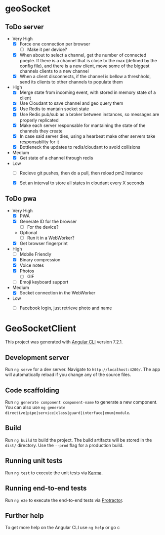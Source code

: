 # geoSocket

## ToDo server
- Very High
	- [x] Force one connection per browser
		- [ ] Make it per device?
	- [x] When about to select a channel, get the number of connected poeple. If there is a channel that is close to the max (defined by the config file), and there is a new client, move some of the biggest channels clients to a new channel
	- [x] When a client disconnects, if the channel is bellow a threshhold, send its clients to other channels to populate them
- High
	- [x] Merge state from incoming event, with stored in memory state of a client
	- [x] Use Cloudant to save channel and geo query them
	- [x] Use Redis to mantain socket state
	- [x] Use Redis pub/sub as a broker between instances, so messages are properly replicated
	- [x] Make each server responsable for mantaining the state of the channels they create
	- [x] In case said server dies, using a hearbeat make other servers take responsability for it
	- [x] Bottleneck the updates to redis/cloudant to avoid collisions 
- Medium
	- [x] Get state of a channel through redis
- Low
	- [ ] Recieve git pushes, then do a pull, then reload pm2 instance
	- [x] Set an interval to store all states in cloudant every X seconds

	
## ToDo pwa
- Very High
	- [X] PWA
	- [X] Generate ID for the browser 
		- [ ] For the device?
	- Optional
		- [ ] Run it in a WebWorker?
	- [x] Get browser fingerprint
- High
	- [ ] Mobile Friendly
	- [X] Binary compression
	- [X] Voice notes
	- [X] Photos
		- [ ] GIF
	- [ ] Emoji keyboard support
- Medium
	- [X] Socket connection in the WebWorker
- Low
	- [ ] Facebook login, just retrieve photo and name
	
	
# GeoSocketClient

This project was generated with [Angular CLI](https://github.com/angular/angular-cli) version 7.2.1.

## Development server

Run `ng serve` for a dev server. Navigate to `http://localhost:4200/`. The app will automatically reload if you change any of the source files.

## Code scaffolding

Run `ng generate component component-name` to generate a new component. You can also use `ng generate directive|pipe|service|class|guard|interface|enum|module`.

## Build

Run `ng build` to build the project. The build artifacts will be stored in the `dist/` directory. Use the `--prod` flag for a production build.

## Running unit tests

Run `ng test` to execute the unit tests via [Karma](https://karma-runner.github.io).

## Running end-to-end tests

Run `ng e2e` to execute the end-to-end tests via [Protractor](http://www.protractortest.org/).

## Further help

To get more help on the Angular CLI use `ng help` or go c